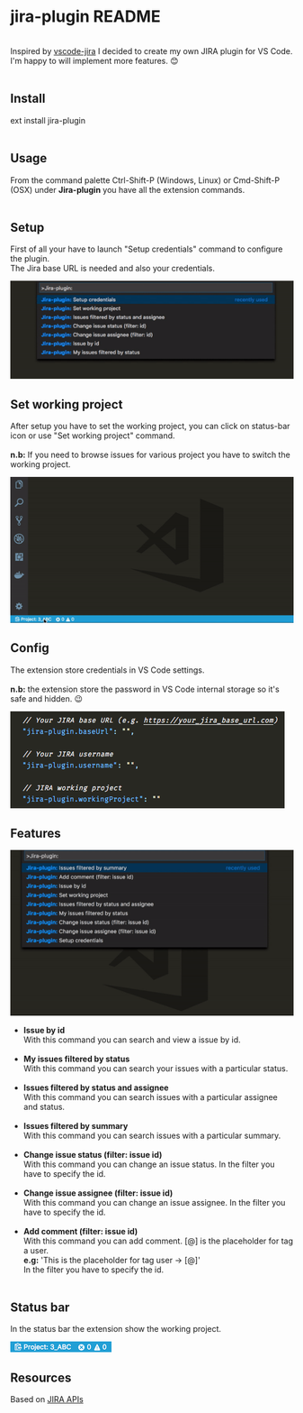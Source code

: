 # jira-plugin README

<br>Inspired by [vscode-jira](https://github.com/KnisterPeter/vscode-jira) I decided to create my own JIRA plugin for VS Code.<br>
I'm happy to will implement more features. :blush: <br><br>

## Install

ext install jira-plugin<br><br>

## Usage

From the command palette Ctrl-Shift-P (Windows, Linux) or Cmd-Shift-P (OSX) under **Jira-plugin** you have all the extension commands.<br><br>

## Setup

First of all your have to launch "Setup credentials" command to configure the plugin.<br>
The Jira base URL is needed and also your credentials.<br>

![Setup](images/readme/setup.gif)

## Set working project

After setup you have to set the working project, you can click on status-bar icon or use "Set working project" command.<br><br>
**n.b:** If you need to browse issues for various project you have to switch the working project.<br>

![Set-working-project](images/readme/set-working-project.gif)

## Config

The extension store credentials in VS Code settings.<br><br>
**n.b:** the extension store the password in VS Code internal storage so it's safe and hidden. :wink: <br>

![Settings](images/readme/settings.png)

## Features

![Commands](images/readme/commands.gif)

- **Issue by id**<br>
  With this command you can search and view a issue by id.<br><br>
- **My issues filtered by status**<br>
  With this command you can search your issues with a particular status.<br><br>
- **Issues filtered by status and assignee**<br>
  With this command you can search issues with a particular assignee and status.<br><br>
- **Issues filtered by summary**<br>
  With this command you can search issues with a particular summary.<br><br>
- **Change issue status (filter: issue id)**<br>
  With this command you can change an issue status. In the filter you have to specify the id. <br><br>
- **Change issue assignee (filter: issue id)**<br>
  With this command you can change an issue assignee. In the filter you have to specify the id.<br><br>
- **Add comment (filter: issue id)**<br>
  With this command you can add comment. [@] is the placeholder for tag a user.<br>**e.g:** 'This is the placeholder for tag user -> [@]'<br>In the filter you have to specify the id.<br><br>

## Status bar

In the status bar the extension show the working project. <br>

![StatusBar](images/readme/status-bar.png)

## Resources

Based on [JIRA APIs](https://developer.atlassian.com/cloud/jira/platform/rest/)
